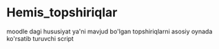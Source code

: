 # Hemis_topshiriqlar
moodle dagi hususiyat ya'ni mavjud bo'lgan topshiriqlarni asosiy oynada ko'rsatib turuvchi script
